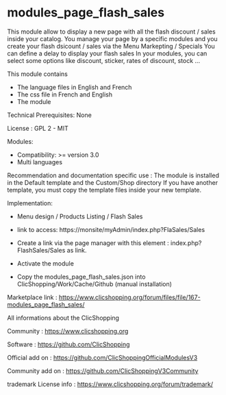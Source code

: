 # modules_page_flash_sales

This module allow to display a new page with all the flash discount / sales inside your catalog.
You manage your page by a specific modules and you create your flash dsicount / sales via the Menu Markepting / Specials
You can define a delay to display your flash sales
In your modules, you can select some options like discount, sticker, rates of discount, stock ...

This module contains

- The language files in English and French
- The css file in French and English
- The module
  

Technical Prerequisites: None

License : GPL 2 - MIT

Modules:

- Compatibility: >= version 3.0
- Multi languages

Recommendation and documentation specific use :
The module is installed in the Default template and the Custom/Shop directory
If you have another template, you must copy the template files inside your new template.

Implementation:

- Menu design / Products Listing / Flash Sales
- link to access: https://monsite/myAdmin/index.php?FlaSales/Sales
- Create a link via the page manager with this element : index.php?FlashSales/Sales  as link.
- Activate the module

- Copy the modules_page_flash_sales.json into ClicShopping/Work/Cache/Github (manual installation)


Marketplace link : https://www.clicshopping.org/forum/files/file/167-modules_page_flash_sales/


All informations about the ClicShopping

 Community : https://www.clicshopping.org

 Software : https://github.com/ClicShopping

 Official add on : https://github.com/ClicShoppingOfficialModulesV3

 Community add on : https://github.com/ClicShoppingV3Community

 trademark License info : https://www.clicshopping.org/forum/trademark/ 


